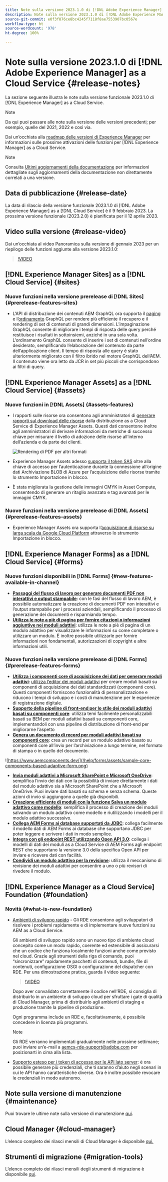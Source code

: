 ```yaml
---
title: Note sulla versione 2023.1.0 di [!DNL Adobe Experience Manager]  as a Cloud Service.
description: Note sulla versione 2023.1.0 di [!DNL Adobe Experience Manager]  as a Cloud Service.
source-git-commit: e0f3f876ce8bc4245f7118f8ae7553907bc0567e
workflow-type: ht
source-wordcount: '978'
ht-degree: 100%

---
```



# Note sulla versione 2023.1.0 di [!DNL Adobe Experience Manager] as a Cloud Service {#release-notes}

La sezione seguente illustra le note sulla versione funzionale 2023.1.0 di [!DNL Experience Manager] as a Cloud Service.

>[!NOTE]
>
>Da qui puoi passare alle note sulla versione delle versioni precedenti; per esempio, quelle del 2021, 2022 e così via.
>
>Dai un’occhiata alla [roadmap delle versioni di Experience Manager](https://experienceleague.adobe.com/docs/experience-manager-release-information/aem-release-updates/update-releases-roadmap.html?lang=it) per informazioni sulle prossime attivazioni delle funzioni per [!DNL Experience Manager] as a Cloud Service.

>[!NOTE]
>
>Consulta [Ultimi aggiornamenti della documentazione](https://experienceleague.adobe.com/docs/experience-manager-release-information/aem-release-updates/doc-updates/documentation-updates.html?lang=it) per informazioni dettagliate sugli aggiornamenti della documentazione non direttamente correlati a una versione.

## Data di pubblicazione {#release-date}

La data di rilascio della versione funzionale 2023.1.0 di [!DNL Adobe Experience Manager] as a [!DNL Cloud Service] è il 9 febbraio 2023. La prossima versione funzionale (2023.2.0) è pianificata per il 12 aprile 2023.

## Video sulla versione {#release-video}

Dai un’occhiata al video Panoramica sulla versione di gennaio 2023 per un riepilogo delle funzioni aggiunte alla versione 2023.1.0:

>[!VIDEO](https://video.tv.adobe.com/v/3413479/?quality=12)

## [!DNL Experience Manager Sites] as a [!DNL Cloud Service] {#sites}

### Nuove funzioni nella versione prerelease di [!DNL Sites] {#prerelease-features-sites}

* L’API di distribuzione dei contenuti AEM GraphQL ora supporta il [paging](/help/headless/graphql-api/content-fragments.md#paging) e l’[ordinamento](/help/headless/graphql-api/content-fragments.md#sorting) GraphQL per rendere più efficiente il recupero e il rendering di set di contenuti di grandi dimensioni. L’impaginazione GraphQL consente di migliorare i tempi di risposta delle query perché restituisce i risultati in sottoinsiemi, anziché in una sola volta. L’ordinamento GraphQL consente di inserire i set di contenuti nell’ordine desiderato, semplificando l’elaborazione del contenuto da parte dell’applicazione client.  Il tempo di risposta alle query è stato ulteriormente migliorato con il filtro ibrido nel motore GraphQL dell’AEM. Il contenuto viene ora letto da JCR in set più piccoli che corrispondono ai filtri di query.

## [!DNL Experience Manager Assets] as a [!DNL Cloud Service] {#assets}

### Nuove funzioni in [!DNL Assets] {#assets-features}

* I rapporti sulle risorse ora consentono agli amministratori di [generare rapporti sul download delle risorse](/help/assets/asset-reports.md) dalla distribuzione as a Cloud Service di Experience Manager Assets. Questi dati consentono inoltre agli amministratori di derivare informazioni da metriche di successo chiave per misurare il livello di adozione delle risorse all’interno dell’azienda e da parte dei clienti.

   ![Rendering di PDF per altri formati](/help/release-notes/assets/choose_report.png)

* Experience Manager Assets adesso [supporta il token SAS](/help/assets/add-assets.md#asset-bulk-ingestor) oltre alla chiave di accesso per l’autenticazione durante la connessione all’origine dati Archiviazione BLOB di Azure per l’acquisizione delle risorse tramite lo strumento Importazione in blocco.

* È stata migliorata la gestione delle immagini CMYK in Asset Compute, consentendo di generare un ritaglio avanzato e tag avanzati per le immagini CMYK.

### Nuove funzioni nella versione prerelease di [!DNL Assets] {#prerelease-features-assets}

* Experience Manager Assets ora supporta l’[acquisizione di risorse su larga scala da Google Cloud Platform](/help/assets/add-assets.md#asset-bulk-ingestor) attraverso lo strumento Importazione in blocco.

## [!DNL Experience Manager Forms] as a [!DNL Cloud Service] {#forms}

### Nuove funzioni disponibili in [!DNL Forms] {#new-features-available-in-channel}

* **[Passaggi del flusso di lavoro per generare documenti PDF non interattivi e output stampabile](/help/forms/aem-forms-workflow-step-reference.md)**: con le fasi del flusso di lavoro AEM, è possibile automatizzare la creazione di documenti PDF non interattivi e l’output stampabile per i processi aziendali, semplificando il processo di generazione dei documenti e risparmiando tempo.
* **[Utilizza le note a piè di pagina per fornire citazioni o informazioni aggiuntive nei moduli adattivi](/help/forms/footnotes-richtextsupport.md)**: utilizza le note a piè di pagina di un modulo adattivo per visualizzare le informazioni su come completare o utilizzare un modulo. È inoltre possibile utilizzarle per fornire informazioni non fondamentali, autorizzazioni di copyright e altre informazioni utili.

### Nuove funzioni nella versione prerelease di [!DNL Forms] {#prerelease-features-forms}

* **[Utilizza i componenti core di acquisizione dei dati per generare moduli adattivi](https://experienceleague.adobe.com/docs/experience-manager-core-components/using/adaptive-forms/introduction.html?lang=it)**: [utilizza l’editor dei moduli adattivi](/help/forms/creating-adaptive-form-core-components.md) per creare moduli basati su componenti di acquisizione dei dati standardizzati (componenti core). Questi componenti forniscono funzionalità di personalizzazione e riducono i tempi di sviluppo e i costi di manutenzione per le esperienze di registrazione digitale.
* **[Supporto della pipeline di front-end per lo stile dei moduli adattivi basati su componenti core](/help/forms/using-themes-in-core-components.md)**: utilizza temi facilmente personalizzabili basati su BEM per moduli adattivi basati su componenti core, implementandoli con una pipeline di distribuzione di front-end per migliorarne l’aspetto
* **[Genera un documento di record per moduli adattivi basati su componenti core](/help/forms/generate-document-of-record-core-components.md)**: crea un record per un modulo adattivo basato su componenti core all’invio per l’archiviazione a lungo termine, nel formato di stampa o in quello del documento.

![https://www.aemcomponents.dev/](/help/forms/assets/sample-core-components-based-adaptive-form.png)

* **[Invia moduli adattivi a Microsoft SharePoint e Microsoft OneDrive](/help/forms/configuring-submit-actions.md)**: semplifica l’invio dei dati con la possibilità di inviare direttamente i dati del modulo adattivo sia a Microsoft SharePoint che a Microsoft OneDrive. Puoi inviare dati basati su schema e senza schema. Queste azioni di invio si aggiungono a quelle già disponibili.
* **[Creazione efficiente di moduli con la funzione Salva un modulo adattivo come modello](/help/forms/template-editor.md#save-an-adaptive-form-as-template-saving-adaptive-form-as-template)**: semplifica il processo di creazione dei moduli salvando un modulo adattivo come modello e riutilizzando i modelli per il modulo adattivo successivo.
* **[Collega AEM Forms ai database supportati da JDBC](/help/forms/configure-data-sources.md#configure-relational-database-configure-relational-database)**: collega facilmente il modello dati di AEM Forms ai database che supportano JDBC per poter leggere e scrivere i dati in modo semplice.
* **[Integra con gli endpoint REST utilizzando Open API 3.0](/help/forms/configure-data-sources.md#configure-restful-services-open-api-specification-version-20-configure-restful-services-swagger-version30)**: collega i modelli di dati dei moduli as a Cloud Service di AEM Forms agli endpoint REST che supportano la versione 3.0 della specifica Open API per inviare e ricevere dati con facilità.
* **[Condividi un modulo adattivo per la revisione](/help/forms/create-reviews-forms.md)**: utilizza il meccanismo di revisione dei moduli adattivi per consentire a uno o più revisori di rivedere il modulo.

## [!DNL Experience Manager as a Cloud Service] Foundation {#foundation}

### Novità {#what-is-new-foundation}

* [Ambienti di sviluppo rapido](/help/implementing/developing/introduction/rapid-development-environments.md) - Gli RDE consentono agli sviluppatori di risolvere i problemi rapidamente e di implementare nuove funzioni su AEM as a Cloud Service.

   Gli ambienti di sviluppo rapido sono un nuovo tipo di ambiente cloud concepito come un modo rapido, coerente ed estensibile di assicurarsi che un codice che funziona localmente funzioni anche come previsto nel cloud. Grazie agli strumenti della riga di comando, puoi “sincronizzare” rapidamente pacchetti di contenuti, bundle, file di contenuti, configurazione OSGI o configurazione del dispatcher con RDE. Per una dimostrazione pratica, guarda il video seguente:

   >[!VIDEO](https://video.tv.adobe.com/v/3413508/?quality=12&learn=on)

   Dopo aver convalidato correttamente il codice nell’RDE, si consiglia di distribuirlo in un ambiente di sviluppo cloud per sfruttare i gate di qualità di Cloud Manager, prima di distribuirlo agli ambienti di staging e produzione tramite la pipeline di produzione.

   Ogni programma include un RDE e, facoltativamente, è possibile concedere in licenza più programmi.

   >[!NOTE]
   >
   >Gli RDE verranno implementati gradualmente nelle prossime settimane; puoi inviare un’e-mail a aemcs-rde-support@adobe.com per posizionarti in cima alla lista.

* [Supporto esteso per i token di accesso per le API lato server](/help/implementing/developing/introduction/generating-access-tokens-for-server-side-apis.md): è ora possibile generare più credenziali, che ti saranno d’aiuto negli scenari in cui le API hanno caratteristiche diverse. Ora è inoltre possibile revocare le credenziali in modo autonomo.

## Note sulla versione di manutenzione {#maintenance}

Puoi trovare le ultime note sulla versione di manutenzione [qui](/help/release-notes/maintenance/latest.md).

## Cloud Manager {#cloud-manager}

L’elenco completo dei rilasci mensili di Cloud Manager è disponibile [qui.](/help/implementing/cloud-manager/release-notes/current.md)

## Strumenti di migrazione {#migration-tools}

L’elenco completo dei rilasci mensili degli strumenti di migrazione è disponibile [qui](/help/journey-migration/release-notes/release-notes-migration-tools-current.md).
